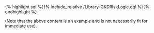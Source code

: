 {% highlight sql %}{% include_relative /Library-CKDRiskLogic.cql %}{% endhighlight %}

(Note that the above content is an example and is not necessarily fit for immediate use).
